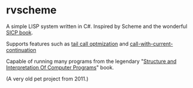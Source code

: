 # rvscheme

A simple LISP system written in C#. Inspired by Scheme and the wonderful [SICP book](https://web.mit.edu/alexmv/6.037/sicp.pdf).

Supports features such as [tail call optmization](https://en.wikipedia.org/wiki/Tail_call) and [call-with-current-continuation](https://en.wikipedia.org/wiki/Call-with-current-continuation)

Capable of running many programs from the legendary "[Structure and Interpretation Of Computer Programs](https://en.wikipedia.org/wiki/Structure_and_Interpretation_of_Computer_Programs)" book.

(A very old pet project from 2011.)
